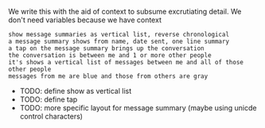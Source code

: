 We write this with the aid of context to subsume excrutiating detail.
We don't need variables because we have context

    show message summaries as vertical list, reverse chronological
    a message summary shows from name, date sent, one line summary
    a tap on the message summary brings up the conversation
    the conversation is between me and 1 or more other people
    it's shows a vertical list of messages between me and all of those other people
    messages from me are blue and those from others are gray

* TODO: define show as vertical list
* TODO: define tap
* TODO: more specific layout for message summary (maybe using unicde control characters)
